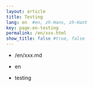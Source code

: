 ```yaml
---
layout: article
title: Testing
lang: en  #en, zh-Hans, zh-Hant
key: page-en-testing
permalink: /en/xxx.html
show_title: false #true, false
---
```


- /en/xxx.md

- en

- testing